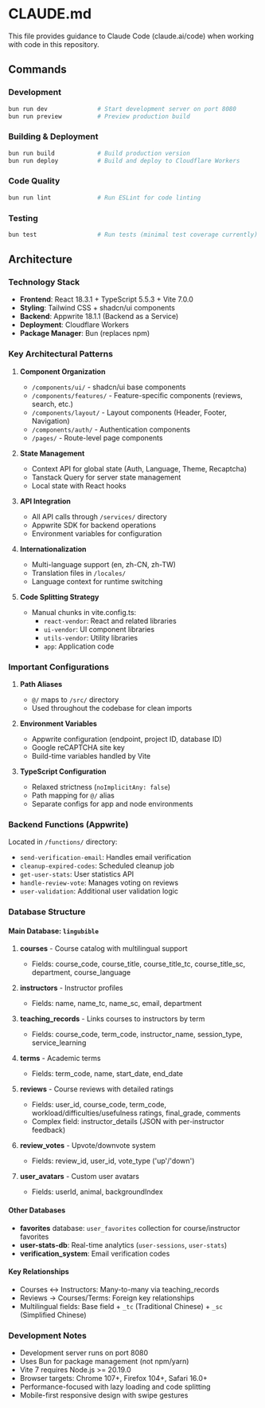 # CLAUDE.md

This file provides guidance to Claude Code (claude.ai/code) when working with code in this repository.

## Commands

### Development
```bash
bun run dev              # Start development server on port 8080
bun run preview          # Preview production build
```

### Building & Deployment
```bash
bun run build            # Build production version
bun run deploy           # Build and deploy to Cloudflare Workers
```

### Code Quality
```bash
bun run lint             # Run ESLint for code linting
```

### Testing
```bash
bun test                 # Run tests (minimal test coverage currently)
```

## Architecture

### Technology Stack
- **Frontend**: React 18.3.1 + TypeScript 5.5.3 + Vite 7.0.0
- **Styling**: Tailwind CSS + shadcn/ui components
- **Backend**: Appwrite 18.1.1 (Backend as a Service)
- **Deployment**: Cloudflare Workers
- **Package Manager**: Bun (replaces npm)

### Key Architectural Patterns

1. **Component Organization**
   - `/components/ui/` - shadcn/ui base components
   - `/components/features/` - Feature-specific components (reviews, search, etc.)
   - `/components/layout/` - Layout components (Header, Footer, Navigation)
   - `/components/auth/` - Authentication components
   - `/pages/` - Route-level page components

2. **State Management**
   - Context API for global state (Auth, Language, Theme, Recaptcha)
   - Tanstack Query for server state management
   - Local state with React hooks

3. **API Integration**
   - All API calls through `/services/` directory
   - Appwrite SDK for backend operations
   - Environment variables for configuration

4. **Internationalization**
   - Multi-language support (en, zh-CN, zh-TW)
   - Translation files in `/locales/`
   - Language context for runtime switching

5. **Code Splitting Strategy**
   - Manual chunks in vite.config.ts:
     - `react-vendor`: React and related libraries
     - `ui-vendor`: UI component libraries
     - `utils-vendor`: Utility libraries
     - `app`: Application code

### Important Configurations

1. **Path Aliases**
   - `@/` maps to `/src/` directory
   - Used throughout the codebase for clean imports

2. **Environment Variables**
   - Appwrite configuration (endpoint, project ID, database ID)
   - Google reCAPTCHA site key
   - Build-time variables handled by Vite

3. **TypeScript Configuration**
   - Relaxed strictness (`noImplicitAny: false`)
   - Path mapping for `@/` alias
   - Separate configs for app and node environments

### Backend Functions (Appwrite)
Located in `/functions/` directory:
- `send-verification-email`: Handles email verification
- `cleanup-expired-codes`: Scheduled cleanup job
- `get-user-stats`: User statistics API
- `handle-review-vote`: Manages voting on reviews
- `user-validation`: Additional user validation logic

### Database Structure

#### Main Database: `lingubible`
1. **courses** - Course catalog with multilingual support
   - Fields: course_code, course_title, course_title_tc, course_title_sc, department, course_language
   
2. **instructors** - Instructor profiles
   - Fields: name, name_tc, name_sc, email, department
   
3. **teaching_records** - Links courses to instructors by term
   - Fields: course_code, term_code, instructor_name, session_type, service_learning
   
4. **terms** - Academic terms
   - Fields: term_code, name, start_date, end_date
   
5. **reviews** - Course reviews with detailed ratings
   - Fields: user_id, course_code, term_code, workload/difficulties/usefulness ratings, final_grade, comments
   - Complex field: instructor_details (JSON with per-instructor feedback)
   
6. **review_votes** - Upvote/downvote system
   - Fields: review_id, user_id, vote_type ('up'/'down')
   
7. **user_avatars** - Custom user avatars
   - Fields: userId, animal, backgroundIndex

#### Other Databases
- **favorites** database: `user_favorites` collection for course/instructor favorites
- **user-stats-db**: Real-time analytics (`user-sessions`, `user-stats`)
- **verification_system**: Email verification codes

#### Key Relationships
- Courses ↔ Instructors: Many-to-many via teaching_records
- Reviews → Courses/Terms: Foreign key relationships
- Multilingual fields: Base field + `_tc` (Traditional Chinese) + `_sc` (Simplified Chinese)

### Development Notes
- Development server runs on port 8080
- Uses Bun for package management (not npm/yarn)
- Vite 7 requires Node.js >= 20.19.0
- Browser targets: Chrome 107+, Firefox 104+, Safari 16.0+
- Performance-focused with lazy loading and code splitting
- Mobile-first responsive design with swipe gestures